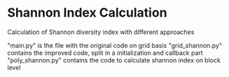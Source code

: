 # Shannon Index Calculation
 Calculation of Shannon diversity index with different approaches


 "main.py" is the file with the original code on grid basis
 "grid_shannon.py" contains the improved code, split in a initialization and callback part
 "poly_shannon.py" contains the code to calculate shannon index on block level
